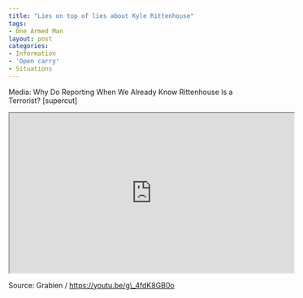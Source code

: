 ```yaml
---
title: "Lies on top of lies about Kyle Rittenhouse"
tags:
- One Armed Man
layout: post
categories:
- Information
- 'Open carry'
- Situations
---
```


Media: Why Do Reporting When We Already Know Rittenhouse Is a Terrorist? \[supercut\]

<iframe width="560" height="315" src="https://www.youtube.com/embed/g_4fdK8GB0o" title="Media: Why Do Reporting When We Already Know Rittenhouse Is a Terrorist? [Supercut]"></iframe>

Source: Grabien / https://youtu.be/g\_4fdK8GB0o
